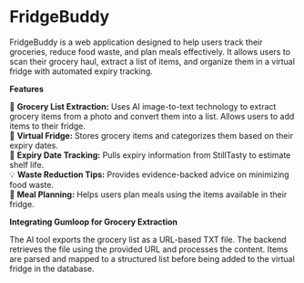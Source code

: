 # **FridgeBuddy**

FridgeBuddy is a web application designed to help users track their groceries, reduce food waste, and plan meals effectively. It allows users to scan their grocery haul, extract a list of items, and organize them in a virtual fridge with automated expiry tracking.

**Features**

🥦 **Grocery List Extraction:** Uses AI image-to-text technology to extract grocery items from a photo and convert them into a list. Allows users to add items to their fridge.\
🧊 **Virtual Fridge:** Stores grocery items and categorizes them based on their expiry dates.\
📆 **Expiry Date Tracking:** Pulls expiry information from StillTasty to estimate shelf life.\
💡 **Waste Reduction Tips:** Provides evidence-backed advice on minimizing food waste.\
📝 **Meal Planning:** Helps users plan meals using the items available in their fridge.

**Integrating Gumloop for Grocery Extraction**

The AI tool exports the grocery list as a URL-based TXT file.
The backend retrieves the file using the provided URL and processes the content.
Items are parsed and mapped to a structured list before being added to the virtual fridge in the database.
